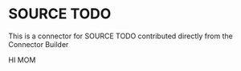# SOURCE TODO 
This is a connector for SOURCE TODO contributed directly from the Connector Builder

HI MOM